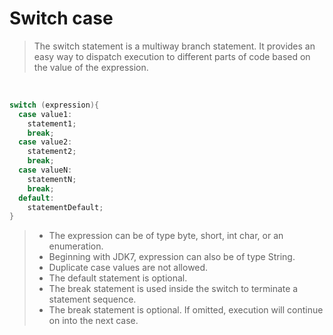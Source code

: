 
# Switch case

> The switch statement is a multiway branch statement. It provides an easy way to dispatch execution to different parts of code based on the value of the expression. 
<br>

```java
switch (expression){
  case value1:
    statement1;
    break;
  case value2:
    statement2;
    break;
  case valueN:
    statementN;
    break;
  default:
    statementDefault;
}
```

> - The expression can be of type byte, short, int char, or an enumeration. 
> - Beginning with JDK7, expression can also be of type String.
> - Duplicate case values are not allowed.
> - The default statement is optional.
> - The break statement is used inside the switch to terminate a statement sequence.
> - The break statement is optional. If omitted, execution will continue on into the next case.